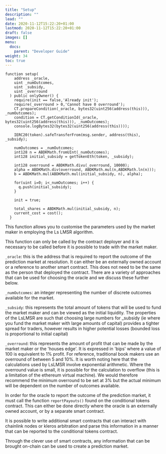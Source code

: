 ```yaml
---
title: "Setup"
description: ""
lead: ""
date: 2020-11-12T15:22:20+01:00
lastmod: 2020-11-12T15:22:20+01:00
draft: false
images: []
menu: 
  docs:
    parent: "Developer Guide"
weight: 34
toc: true
---
```


```
function setup(
    address _oracle,
    uint _numOutcomes,
    uint _subsidy,
    uint _overround
  ) public onlyOwner() {
    require(init == false,'Already init');
    require(_overround > 0,'Cannot have 0 overround');
    CT.prepareCondition(_oracle, bytes32(uint256(address(this))), _numOutcomes);
    condition = CT.getConditionId(_oracle, bytes32(uint256(address(this))), _numOutcomes);
    console.logBytes32(bytes32(uint256(address(this))));

    IERC20(token).safeTransferFrom(msg.sender, address(this), _subsidy);

    numOutcomes = _numOutcomes;
    int128 n = ABDKMath.fromUInt(_numOutcomes);
    int128 initial_subsidy = getTokenEth(token, _subsidy);

    int128 overround = ABDKMath.divu(_overround, 10000);
    alpha = ABDKMath.div(overround, ABDKMath.mul(n,ABDKMath.ln(n)));
    b = ABDKMath.mul(ABDKMath.mul(initial_subsidy, n), alpha);

    for(uint i=0; i<_numOutcomes; i++) {
      q.push(initial_subsidy);
    }

    init = true;

    total_shares = ABDKMath.mul(initial_subsidy, n);
    current_cost = cost();
  }
```
This function allows you to customise the parameters used by the market maker in employing the Ls LMSR algorithm.

This function can only be called by the contract deployer and it is necessary to be called before it is possible to trade with the market maker.

`_oracle`: this is the address that is required to report the outcome of the prediction market at resolution. It can either be an externally owned account or a reference to another smart contract. This does not need to be the same as the person that deployed the contract. There are a variety of approaches that can be used for choosing the oracle and we discuss these further below.

`_numOutcomes`: an integer representing the number of discrete outcomes available for the market.

`_subsidy`: this represents the total amount of tokens that will be used to fund the market maker and can be viewed as the initial liquidity. The properties of the LsLMSR are such that choosing large numbers for _subsidy (ie where you fund the market maker with large amounts of capital) provides a tighter spread for traders, however results in higher potential losses (bounded loss is proportional to initial capital)

`_overround`: this represents the amount of profit that can be made by the market maker or the 'houses edge'. It is expressed in 'bips' where a value of 100 is equivalent to 1% profit. For reference, traditional book makers use an overround of between 5 and 10%. It is worth noting here that the calculations used by LsLMSR involve exponential arithmetic. Where the overround value is small, it is possible for the calculation to overflow (this is a limitation of the ethereum virtual machine). We would therefore recommend the minimum overround to be set at 3% but the actual minimum will be dependent on the number of outcomes available.

In order for the oracle to report the outcome of the prediction market, it must call the function `reportPayouts()` found on the conditional tokens contract. This can either be done directly where the oracle is an externally owned account, or by a separate smart contract.

It is possible to write additional smart contracts that can interact with chainlink nodes or kleros arbitration and parse this information in a manner that can be reported to the conditional tokens contract.

Through the clever use of smart contracts, any information that can be brought on-chain can be used to create a prediction market. 